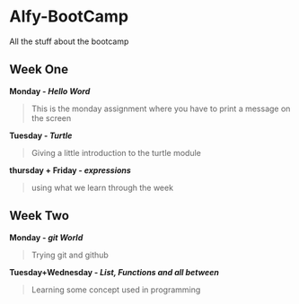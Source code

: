# Alfy-BootCamp
All the stuff about the bootcamp

## Week One

**Monday - *Hello Word***
  
>This is the monday assignment where you have to print a message on the screen

**Tuesday - *Turtle***

>Giving a little introduction to the turtle module 

**thursday + Friday - *expressions***

>using what we learn through the week

## Week Two

**Monday - *git World***

>Trying git and github

**Tuesday+Wednesday - *List, Functions and all between***

>Learning some concept used in programming
